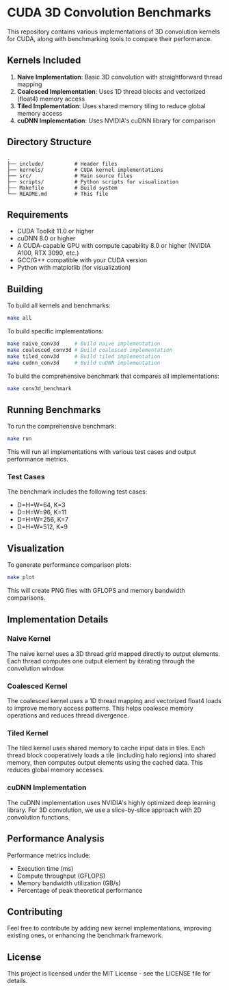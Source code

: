 # CUDA 3D Convolution Benchmarks

This repository contains various implementations of 3D convolution kernels for CUDA, along with benchmarking tools to compare their performance.

## Kernels Included

1. **Naive Implementation**: Basic 3D convolution with straightforward thread mapping
2. **Coalesced Implementation**: Uses 1D thread blocks and vectorized (float4) memory access
3. **Tiled Implementation**: Uses shared memory tiling to reduce global memory access
4. **cuDNN Implementation**: Uses NVIDIA's cuDNN library for comparison

## Directory Structure

```
.
├── include/          # Header files
├── kernels/          # CUDA kernel implementations
├── src/              # Main source files
├── scripts/          # Python scripts for visualization
├── Makefile          # Build system
└── README.md         # This file
```

## Requirements

- CUDA Toolkit 11.0 or higher
- cuDNN 8.0 or higher
- A CUDA-capable GPU with compute capability 8.0 or higher (NVIDIA A100, RTX 3090, etc.)
- GCC/G++ compatible with your CUDA version
- Python with matplotlib (for visualization)

## Building

To build all kernels and benchmarks:

```bash
make all
```

To build specific implementations:

```bash
make naive_conv3d     # Build naive implementation
make coalesced_conv3d # Build coalesced implementation
make tiled_conv3d     # Build tiled implementation
make cudnn_conv3d     # Build cuDNN implementation
```

To build the comprehensive benchmark that compares all implementations:

```bash
make conv3d_benchmark
```

## Running Benchmarks

To run the comprehensive benchmark:

```bash
make run
```

This will run all implementations with various test cases and output performance metrics.

### Test Cases

The benchmark includes the following test cases:
- D=H=W=64, K=3
- D=H=W=96, K=11
- D=H=W=256, K=7
- D=H=W=512, K=9

## Visualization

To generate performance comparison plots:

```bash
make plot
```

This will create PNG files with GFLOPS and memory bandwidth comparisons.

## Implementation Details

### Naive Kernel

The naive kernel uses a 3D thread grid mapped directly to output elements. Each thread computes one output element by iterating through the convolution window.

### Coalesced Kernel

The coalesced kernel uses a 1D thread mapping and vectorized float4 loads to improve memory access patterns. This helps coalesce memory operations and reduces thread divergence.

### Tiled Kernel

The tiled kernel uses shared memory to cache input data in tiles. Each thread block cooperatively loads a tile (including halo regions) into shared memory, then computes output elements using the cached data. This reduces global memory accesses.

### cuDNN Implementation

The cuDNN implementation uses NVIDIA's highly optimized deep learning library. For 3D convolution, we use a slice-by-slice approach with 2D convolution functions.

## Performance Analysis

Performance metrics include:
- Execution time (ms)
- Compute throughput (GFLOPS)
- Memory bandwidth utilization (GB/s)
- Percentage of peak theoretical performance

## Contributing

Feel free to contribute by adding new kernel implementations, improving existing ones, or enhancing the benchmark framework.

## License

This project is licensed under the MIT License - see the LICENSE file for details.
